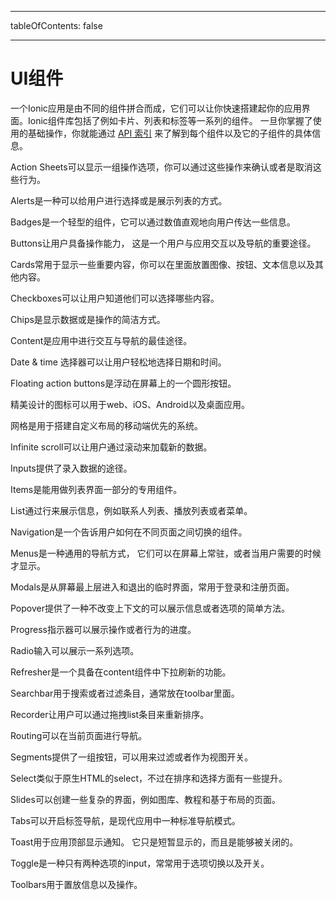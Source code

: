 * * *

tableOfContents: false

* * *

# UI组件

一个Ionic应用是由不同的组件拼合而成，它们可以让你快速搭建起你的应用界面。Ionic组件库包括了例如卡片、列表和标签等一系列的组件。 一旦你掌握了使用的基础操作，你就能通过 [API 索引](/docs/api) 来了解到每个组件以及它的子组件的具体信息。

<docs-cards> <docs-card header="Action Sheet" href="/docs/api/action-sheet" img="/docs/assets/icons/feature-component-actionsheet-icon.png"> 

Action Sheets可以显示一组操作选项，你可以通过这些操作来确认或者是取消这些行为。</docs-card>

<docs-card header="Alert" href="/docs/api/alert" icon="/docs/assets/icons/component-alert-icon.png"> 

Alerts是一种可以给用户进行选择或是展示列表的方式。</docs-card>

<docs-card header="Badge" href="/docs/api/badge" icon="/docs/assets/icons/component-badge-icon.png"> 

Badges是一个轻型的组件，它可以通过数值直观地向用户传达一些信息。</docs-card>

<docs-card header="Button" href="/docs/api/button" icon="/docs/assets/icons/component-button-icon.png"> 

Buttons让用户具备操作能力， 这是一个用户与应用交互以及导航的重要途径。</docs-card>

<docs-card header="Card" href="/docs/api/card" icon="/docs/assets/icons/component-card-icon.png"> 

Cards常用于显示一些重要内容，你可以在里面放置图像、按钮、文本信息以及其他内容。</docs-card>

<docs-card header="Checkbox" href="/docs/api/checkbox" icon="/docs/assets/icons/component-checkbox-icon.png"> 

Checkboxes可以让用户知道他们可以选择哪些内容。</docs-card>

<docs-card header="Chip" href="/docs/api/chip" icon="/docs/assets/icons/component-chip-icon.png"> 

Chips是显示数据或是操作的简洁方式。</docs-card>

<docs-card header="Content" href="/docs/api/content" icon="/docs/assets/icons/component-content-icon.png"> 

Content是应用中进行交互与导航的最佳途径。</docs-card>

<docs-card header="Date & Time Pickers" href="/docs/api/datetime" icon="/docs/assets/icons/component-datetimepicker-icon.png"> 

Date & time 选择器可以让用户轻松地选择日期和时间。</docs-card>

<docs-card header="Floating Action Button" href="/docs/api/fab" icon="/docs/assets/icons/component-fab-icon.png"> 

Floating action buttons是浮动在屏幕上的一个圆形按钮。</docs-card>

<docs-card header="Icons" href="https://ionic.io/ionicons" img="/docs/assets/icons/feature-component-icons-icon.png"> 

精美设计的图标可以用于web、iOS、Android以及桌面应用。</docs-card>

<docs-card header="Grid" href="/docs/api/grid" icon="/docs/assets/icons/component-grid-icon.png"> 

网格是用于搭建自定义布局的移动端优先的系统。</docs-card>

<docs-card header="Infinite Scroll" href="/docs/api/infinite-scroll" icon="/docs/assets/icons/component-infinitescroll-icon.png"> 

Infinite scroll可以让用户通过滚动来加载新的数据。</docs-card>

<docs-card header="Input" href="/docs/api/input" icon="/docs/assets/icons/component-input-icon.png"> 

Inputs提供了录入数据的途径。</docs-card>

<docs-card header="Item" href="/docs/api/item" icon="/docs/assets/icons/component-item-icon.png"> 

Items是能用做列表界面一部分的专用组件。</docs-card>

<docs-card header="List" href="/docs/api/list" icon="/docs/assets/icons/component-lists-icon.png"> 

List通过行来展示信息，例如联系人列表、播放列表或者菜单。</docs-card>

<docs-card header="Navigation" href="/docs/api/nav" img="/docs/assets/icons/feature-component-navigation-icon.png"> 

Navigation是一个告诉用户如何在不同页面之间切换的组件。</docs-card>

<docs-card header="Menu" href="/docs/api/menu" icon="/docs/assets/icons/component-menu-icon.png"> 

Menus是一种通用的导航方式， 它们可以在屏幕上常驻，或者当用户需要的时候才显示。</docs-card>

<docs-card header="Modal" href="/docs/api/modal" icon="/docs/assets/icons/component-modal-icon.png"> 

Modals是从屏幕最上层进入和退出的临时界面，常用于登录和注册页面。</docs-card>

<docs-card header="Popover" href="/docs/api/popover" icon="/docs/assets/icons/component-popover-icon.png"> 

Popover提供了一种不改变上下文的可以展示信息或者选项的简单方法。</docs-card>

<docs-card header="Progress Indicators" href="/docs/api/progress-bar" icon="/docs/assets/icons/component-progress-icon.png"> 

Progress指示器可以展示操作或者行为的进度。</docs-card>

<docs-card header="Radio" href="/docs/api/radio" icon="/docs/assets/icons/component-radio-icon.png"> 

Radio输入可以展示一系列选项。</docs-card>

<docs-card header="Refresher" href="/docs/api/refresher" icon="/docs/assets/icons/component-refresher-icon.png"> 

Refresher是一个具备在content组件中下拉刷新的功能。</docs-card>

<docs-card header="Searchbar" href="/docs/api/searchbar" img="/docs/assets/icons/feature-component-search-icon.png"> 

Searchbar用于搜索或者过滤条目，通常放在toolbar里面。</docs-card>

<docs-card header="Reorder" href="/docs/api/reorder" icon="/docs/assets/icons/component-reorder-icon.png"> 

Recorder让用户可以通过拖拽list条目来重新排序。</docs-card>

<docs-card header="Routing" href="/docs/api/router" icon="/docs/assets/icons/component-routing-icon.png"> 

Routing可以在当前页面进行导航。</docs-card>

<docs-card header="Segment" href="/docs/api/segment" icon="/docs/assets/icons/component-segment-icon.png"> 

Segments提供了一组按钮，可以用来过滤或者作为视图开关。</docs-card>

<docs-card header="Select" href="/docs/api/select" icon="/docs/assets/icons/component-select-icon.png"> 

Select类似于原生HTML的select，不过在排序和选择方面有一些提升。</docs-card>

<docs-card header="Slides" href="/docs/api/slides" icon="/docs/assets/icons/component-slides-icon.png"> 

Slides可以创建一些复杂的界面，例如图库、教程和基于布局的页面。</docs-card>

<docs-card header="Tabs" href="/docs/api/tabs" img="/docs/assets/icons/feature-component-tabs-icon.png"> 

Tabs可以开启标签导航，是现代应用中一种标准导航模式。</docs-card>

<docs-card header="Toast" href="/docs/api/toast" icon="/docs/assets/icons/component-toast-icon.png"> 

Toast用于应用顶部显示通知。 它只是短暂显示的，而且是能够被关闭的。</docs-card>

<docs-card header="Toggle" href="/docs/api/toggle" icon="/docs/assets/icons/component-toggle-icon.png"> 

Toggle是一种只有两种选项的input，常常用于选项切换以及开关。</docs-card>

<docs-card header="Toolbar" href="/docs/api/toolbar" icon="/docs/assets/icons/component-toolbar-icon.png"> 

Toolbars用于置放信息以及操作。</docs-card> </docs-cards>